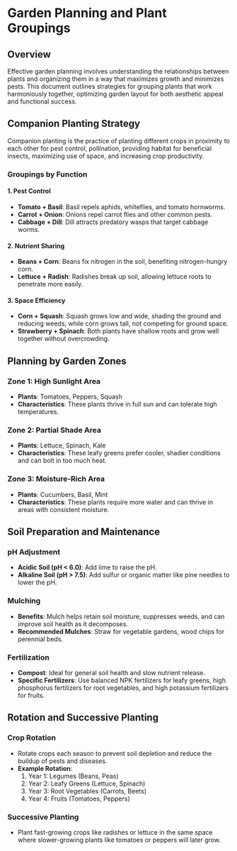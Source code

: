 # Garden Planning and Plant Groupings

## Overview

Effective garden planning involves understanding the relationships between plants and organizing them in a way that maximizes growth and minimizes pests. This document outlines strategies for grouping plants that work harmoniously together, optimizing garden layout for both aesthetic appeal and functional success.

## Companion Planting Strategy

Companion planting is the practice of planting different crops in proximity to each other for pest control, pollination, providing habitat for beneficial insects, maximizing use of space, and increasing crop productivity.

### Groupings by Function

#### 1. **Pest Control**
   - **Tomato + Basil**: Basil repels aphids, whiteflies, and tomato hornworms.
   - **Carrot + Onion**: Onions repel carrot flies and other common pests.
   - **Cabbage + Dill**: Dill attracts predatory wasps that target cabbage worms.

#### 2. **Nutrient Sharing**
   - **Beans + Corn**: Beans fix nitrogen in the soil, benefiting nitrogen-hungry corn.
   - **Lettuce + Radish**: Radishes break up soil, allowing lettuce roots to penetrate more easily.

#### 3. **Space Efficiency**
   - **Corn + Squash**: Squash grows low and wide, shading the ground and reducing weeds, while corn grows tall, not competing for ground space.
   - **Strawberry + Spinach**: Both plants have shallow roots and grow well together without overcrowding.

## Planning by Garden Zones

### Zone 1: High Sunlight Area
   - **Plants**: Tomatoes, Peppers, Squash
   - **Characteristics**: These plants thrive in full sun and can tolerate high temperatures.

### Zone 2: Partial Shade Area
   - **Plants**: Lettuce, Spinach, Kale
   - **Characteristics**: These leafy greens prefer cooler, shadier conditions and can bolt in too much heat.

### Zone 3: Moisture-Rich Area
   - **Plants**: Cucumbers, Basil, Mint
   - **Characteristics**: These plants require more water and can thrive in areas with consistent moisture.

## Soil Preparation and Maintenance

### pH Adjustment
   - **Acidic Soil (pH < 6.0)**: Add lime to raise the pH.
   - **Alkaline Soil (pH > 7.5)**: Add sulfur or organic matter like pine needles to lower the pH.

### Mulching
   - **Benefits**: Mulch helps retain soil moisture, suppresses weeds, and can improve soil health as it decomposes.
   - **Recommended Mulches**: Straw for vegetable gardens, wood chips for perennial beds.

### Fertilization
   - **Compost**: Ideal for general soil health and slow nutrient release.
   - **Specific Fertilizers**: Use balanced NPK fertilizers for leafy greens, high phosphorus fertilizers for root vegetables, and high potassium fertilizers for fruits.

## Rotation and Successive Planting

### Crop Rotation
   - Rotate crops each season to prevent soil depletion and reduce the buildup of pests and diseases.
   - **Example Rotation**: 
     1. Year 1: Legumes (Beans, Peas)
     2. Year 2: Leafy Greens (Lettuce, Spinach)
     3. Year 3: Root Vegetables (Carrots, Beets)
     4. Year 4: Fruits (Tomatoes, Peppers)

### Successive Planting
   - Plant fast-growing crops like radishes or lettuce in the same space where slower-growing plants like tomatoes or peppers will later grow.
